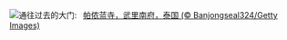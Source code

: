 ![](https://www.bing.com/th?id=OHR.PrasatPhanom_ZH-CN0445884858_UHD.jpg&w=1000)通往过去的大门:&nbsp;&ensp;[帕侬蓝寺，武里南府，泰国 (© Banjongseal324/Getty Images)](https://www.bing.com/th?id=OHR.PrasatPhanom_ZH-CN0445884858_UHD.jpg)
<br><br/>
